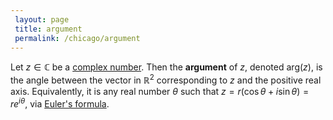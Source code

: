 ```yaml
---
 layout: page
 title: argument
 permalink: /chicago/argument
---
```

Let $z\in \mathbb C$ be a [complex number](https://mathgloss.github.io/MathGloss/chicago/complex_numbers). Then the **argument** of $z$, denoted $\text{arg}(z)$, is the angle between the vector in $\mathbb R^2$ corresponding to $z$ and the positive real axis. Equivalently, it is any real number $\theta$ such that $z= r(\cos\theta+i\sin\theta) = re^{i\theta}$, via [Euler's formula](https://mathgloss.github.io/MathGloss/chicago/Euler's_formula).